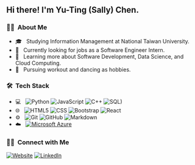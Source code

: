 <h2> Hi there! I'm Yu-Ting (Sally) Chen.</h2>

<h3> 👩‍💻 &nbsp;About Me </h3>

- 🎓 &nbsp; Studying Information Management at National Taiwan University.
- 💼 &nbsp; Currently looking for jobs as a Software Engineer Intern.
- 🌱 &nbsp; Learning more about Software Development, Data Science, and Cloud Computing.
- 🪩 &nbsp; Pursuing workout and dancing as hobbies.

<h3> 🛠 &nbsp;Tech Stack</h3>

- 💻 &nbsp;
  ![Python](https://img.shields.io/badge/-Python-333333?style=flat&logo=python)
  ![JavaScript](https://img.shields.io/badge/-JavaScript-333333?style=flat&logo=javascript)
  ![C++](https://img.shields.io/badge/-C++-333333?style=flat&logo=C%2B%2B&logoColor=00599C)
  ![SQL)](https://img.shields.io/badge/-SQL-333333?style=flat&logo=PostgreSQL&logoColor=276DC3)
- 🌐 &nbsp;
  ![HTML5](https://img.shields.io/badge/-HTML5-333333?style=flat&logo=HTML5)
  ![CSS](https://img.shields.io/badge/-CSS-333333?style=flat&logo=CSS3&logoColor=1572B6)
  ![Bootstrap](https://img.shields.io/badge/-Bootstrap-333333?style=flat&logo=bootstrap&logoColor=563D7C)
  ![React](https://img.shields.io/badge/-React-333333?style=flat&logo=react)
- ⚙️ &nbsp;
  ![Git](https://img.shields.io/badge/-Git-333333?style=flat&logo=git)
  ![GitHub](https://img.shields.io/badge/-GitHub-333333?style=flat&logo=github)
  ![Markdown](https://img.shields.io/badge/-Markdown-333333?style=flat&logo=markdown)
- ☁️ &nbsp;
  [![Microsoft Azure](https://custom-icon-badges.demolab.com/badge/Microsoft%20Azure-333333?logo=msazure)](#)



<h3> 🤝🏻 &nbsp;Connect with Me </h3>

<p>
<a href="https://yutingchen.vercel.app/"><img alt="Website" src="https://img.shields.io/badge/Website-0A66C2?style=flat-square"></a>
<a href="https://www.linkedin.com/in/yu-ting-sally-chen-8b237b251/"><img alt="LinkedIn" src="https://img.shields.io/badge/LinkedIn-0A66C2?style=flat-square&logo=linkedin"></a>
</p>
